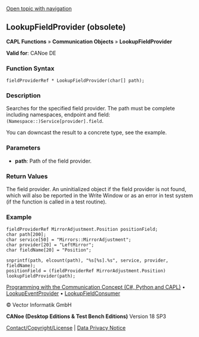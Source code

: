 [Open topic with navigation](../../../../../CANoeDEFamily.htm#Topics/CAPLFunctions/CommunicationObjects/Functions/CAPLfunctionLookupFieldProvider.md)

## LookupFieldProvider (obsolete)

**CAPL Functions** » **Communication Objects** » **LookupFieldProvider**

**Valid for**: CANoe DE

### Function Syntax

```plaintext
fieldProviderRef * LookupFieldProvider(char[] path);
```

### Description

Searches for the specified field provider. The path must be complete including namespaces, endpoint and field: `(Namespace::)Service[provider].field`.

You can downcast the result to a concrete type, see the example.

### Parameters

- **path**: Path of the field provider.

### Return Values

The field provider. An uninitialized object if the field provider is not found, which will also be reported in the Write Window or as an error in test system (if the function is called in a test routine).

### Example

```plaintext
fieldProviderRef MirrorAdjustment.Position positionField;
char path[200];
char service[50] = "Mirrors::MirrorAdjustment";
char provider[20] = "LeftMirror";
char fieldName[20] = "Position";

snprintf(path, elcount(path), "%s[%s].%s", service, provider, fieldName);
positionField = (fieldProviderRef MirrorAdjustment.Position) lookupFieldProvider(path);
```

[Programming with the Communication Concept (C#, Python and CAPL)](../../../CANoeCANalyzer/CommunicationConcept/Programming/CCP.md) • [LookupEventProvider](CAPLfunctionLookupEventProvider.md) • [LookupFieldConsumer](CAPLfunctionLookupFieldConsumer.md)

© Vector Informatik GmbH

**CANoe (Desktop Editions & Test Bench Editions)** Version 18 SP3

[Contact/Copyright/License](../../../Shared/ContactCopyrightLicense.md) | [Data Privacy Notice](https://www.vector.com/int/en/company/get-info/privacy-policy/)